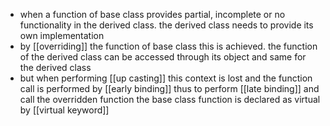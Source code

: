 - when a function of base class provides partial, incomplete or no functionality in the derived class. the derived class needs to provide its own implementation
- by [[overriding]] the function of base class this is achieved. the function of the derived class can be accessed through its object and same for the derived class
- but when performing [[up casting]] this context is lost and the function call is performed by [[early binding]] thus to perform [[late binding]] and call the overridden function the base class function is declared as virtual by [[virtual keyword]]